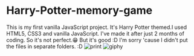 # Harry-Potter-memory-game
This is my first vanilla JavaScript project. It's Harry Potter themed.I used HTML5, CSS3 and vanilla JavaScript. I've made it after just 2 months of coding. So it's not perfect.😁 But it's good :D I'm sorry 'cause I didn't put the files in separate folders. :D
![print](https://user-images.githubusercontent.com/47828314/54232673-80d65e00-450b-11e9-98a2-9bd51b5175d0.png)
![giphy](https://user-images.githubusercontent.com/47828314/54234506-8c2b8880-450f-11e9-9597-f1e86492283f.gif)
